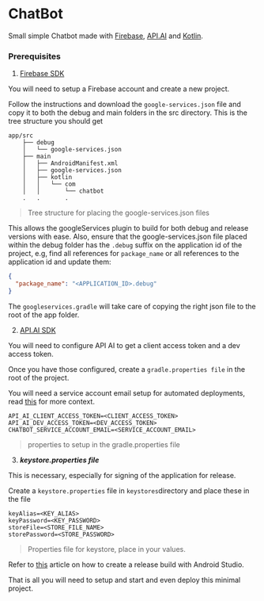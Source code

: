 # ChatBot

Small simple Chatbot made with [Firebase](https://firebase.google.com/), [API.AI](https://api.ai/) and [Kotlin](https://kotlinlang.org/).

### Prerequisites

1. [Firebase SDK](https://firebase.google.com/)

You will need to setup a Firebase account and create a new project.

Follow the instructions and download the `google-services.json` file and copy it to both the debug and main folders in the src directory.
This is the tree structure you should get

```plain
app/src
    ├── debug
    │   └── google-services.json
    ├── main
    │   ├── AndroidManifest.xml
    │   ├── google-services.json
    │   ├── kotlin
    │   │   └── com
    │   │       └── chatbot
    .   .       .
```
> Tree structure for placing the google-services.json files

This allows the googleServices plugin to build for both debug and release versions with ease.
Also, ensure that the google-services.json file placed within the debug folder has the `.debug` suffix on the application id of the project, e.g, find all references for `package_name` or all references to the application id and update them:

```json
{
  "package_name": "<APPLICATION_ID>.debug"
}
```

The `googleservices.gradle` will take care of copying the right json file to the root of the app folder.

2. [API.AI SDK](https://console.api.ai/api-client/#/editAgent/)

You will need to configure API AI to get a client access token and a dev access token.

Once you have those configured, create a `gradle.properties file` in the root of the project.

You will need a service account email setup for automated deployments, read [this](./keystores/README.md) for more context.

```properties
API_AI_CLIENT_ACCESS_TOKEN=<CLIENT_ACCESS_TOKEN>
API_AI_DEV_ACCESS_TOKEN=<DEV_ACCESS_TOKEN>
CHATBOT_SERVICE_ACCOUNT_EMAIL=<SERVICE_ACCOUNT_EMAIL>
```
> properties to setup in the gradle.properties file

3. ***keystore.properties file***

This is necessary, especially for signing of the application for release.

Create a `keystore.properties` file in `keystores`directory and place these in the file

```properties
keyAlias=<KEY_ALIAS>
keyPassword=<KEY_PASSWORD>
storeFile=<STORE_FILE_NAME>
storePassword=<STORE_PASSWORD>
```
> Properties file for keystore, place in your values.

Refer to [this](https://developer.android.com/studio/publish/app-signing.html) article on how to create a release build with Android Studio.

That is all you will need to setup and start and even deploy this minimal project.
